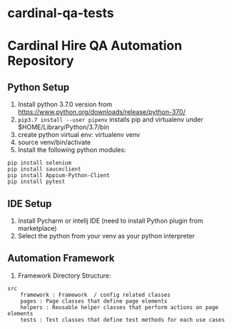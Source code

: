 # cardinal-qa-tests

# Cardinal Hire QA Automation Repository

## Python Setup
1. Install python 3.7.0 version from https://www.python.org/downloads/release/python-370/
2. `pip3.7 install --user pipenv`
installs pip and virtualenv under $HOME/Library/Python/3.7/bin
3. create python virtual env: virtualenv venv
4. source venv/bin/activate
5. Install the following python modules:
```pip install requests
pip install selenium
pip install sauceclient
pip install Appium-Python-Client
pip install pytest
```

## IDE Setup
1. Install Pycharm or intellj IDE (need to install Python plugin from marketplace)
2. Select the python from your venv as your python interpreter

## Automation Framework
1. Framework Directory Structure:

```
src
    framework : Framework  / config related classes
    pages : Page classes that define page elements
    helpers : Reusable helper classes that perform actions on page elements
    tests : Test classes that define test methods for each use cases
```
